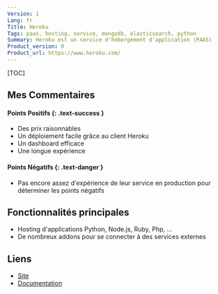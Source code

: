 ```yaml
---
Version: 1
Lang: fr
Title: Heroku
Tags: paas, hosting, service, mongodb, elasticsearch, python
Summary: Heroku est un service d'hébergement d'application (PAAS)
Product_version: 0
Product_url: https://www.heroku.com/
---
```


[TOC]

## Mes Commentaires

#### Points Positifs {: .text-success }

* Des prix raisonnables
* Un déploiement facile grâce au client Heroku
* Un dashboard efficace
* Une longue expérience

#### Points Négatifs {: .text-danger }

* Pas encore assez d'expérience de leur service en production pour déterminer
  les points négatifs

## Fonctionnalités principales

* Hosting d'applications Python, Node.js, Ruby, Php, ...
* De nombreux addons pour se connecter à des services externes

## Liens

* [Site](https://www.heroku.com/)
* [Documentation](https://devcenter.heroku.com/)
